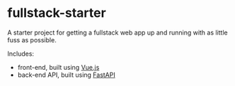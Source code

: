 # fullstack-starter

A starter project for getting a fullstack web app up and running with as little fuss as possible.

Includes:

- front-end, built using [Vue.js](https://vuejs.org/)
- back-end API, built using [FastAPI](https://fastapi.tiangolo.com)
